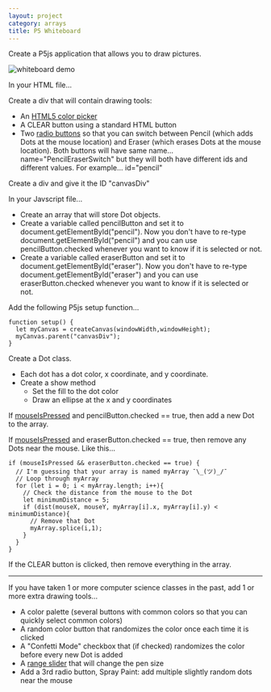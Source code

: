 ```yaml
---
layout: project
category: arrays
title: P5 Whiteboard
---
```


Create a P5js application that allows you to draw pictures.

![whiteboard demo](/wdarchive/arrays/whiteboardDemo.gif)

In your HTML file...

Create a div that will contain drawing tools:
  - An [HTML5 color picker](https://www.w3schools.com/tags/att_input_type_color.asp)
  - A CLEAR button using a standard HTML button
  - Two [radio buttons](https://www.w3schools.com/tags/att_input_type_radio.asp) so that you can switch between Pencil (which adds Dots at the mouse location) and Eraser (which erases Dots at the mouse location). Both buttons will have same name... name="PencilEraserSwitch" but they will both have different ids and different values. For example... id="pencil"

Create a div and give it the ID "canvasDiv"

In your Javscript file...

- Create an array that will store Dot objects.
- Create a variable called pencilButton and set it to document.getElementById("pencil"). Now you don't have to re-type document.getElementById("pencil") and you can use pencilButton.checked whenever you want to know if it is selected or not.
- Create a variable called eraserButton and set it to document.getElementById("eraser"). Now you don't have to re-type document.getElementById("eraser") and you can use eraserButton.checked whenever you want to know if it is selected or not.

Add the following P5js setup function...
```
function setup() {
  let myCanvas = createCanvas(windowWidth,windowHeight);
  myCanvas.parent("canvasDiv");
}
```

Create a Dot class.
  - Each dot has a dot color, x coordinate, and y coordinate.
  - Create a show method
    - Set the fill to the dot color
    - Draw an ellipse at the x and y coordinates

If [mouseIsPressed](https://p5js.org/reference/#/p5/mouseIsPressed) and pencilButton.checked == true, then add a new Dot to the array.

If [mouseIsPressed](https://p5js.org/reference/#/p5/mouseIsPressed) and eraserButton.checked == true, then remove any Dots near the mouse. Like this...
```
if (mouseIsPressed && eraserButton.checked == true) {
  // I'm guessing that your array is named myArray ¯\_(ツ)_/¯
  // Loop through myArray
  for (let i = 0; i < myArray.length; i++){
    // Check the distance from the mouse to the Dot
    let minimumDistance = 5;
    if (dist(mouseX, mouseY, myArray[i].x, myArray[i].y) < minimumDistance){
      // Remove that Dot
      myArray.splice(i,1);
    }
  }
}
```

If the CLEAR button is clicked, then remove everything in the array.

-------

If you have taken 1 or more computer science classes in the past, add 1 or more extra drawing tools...
  - A color palette (several buttons with common colors so that you can quickly select common colors)
  - A random color button that randomizes the color once each time it is clicked
  - A "Confetti Mode" checkbox that (if checked) randomizes the color before every new Dot is added
  - A [range slider](https://www.w3schools.com/tags/att_input_type_range.asp) that will change the pen size
  - Add a 3rd radio button, Spray Paint: add multiple slightly random dots near the mouse
